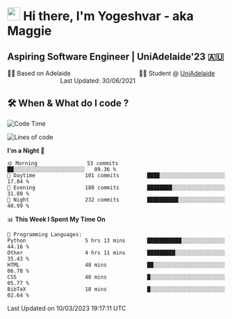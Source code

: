 <h1><img src="https://emojis.slackmojis.com/emojis/images/1531849430/4246/blob-sunglasses.gif?1531849430" width="30"/> Hi there, I'm Yogeshvar - aka Maggie</h1>

## Aspiring Software Engineer | UniAdelaide'23 🇦🇺  
🏂🏻  Based on Adelaide &nbsp;&nbsp;&nbsp;&nbsp;&nbsp;&nbsp;&nbsp;&nbsp;&nbsp;&nbsp;&nbsp;&nbsp;&nbsp;&nbsp;&nbsp;&nbsp;&nbsp;&nbsp;&nbsp;&nbsp;&nbsp;&nbsp;&nbsp;&nbsp;&nbsp;&nbsp;&nbsp;&nbsp;&nbsp;&nbsp;&nbsp;&nbsp;&nbsp;&nbsp;&nbsp;&nbsp;&nbsp;&nbsp;&nbsp;👨‍💻 Student @ [UniAdelaide](https://www.adelaide.edu.au)   &nbsp;&nbsp;&nbsp;&nbsp;&nbsp;&nbsp;&nbsp;&nbsp;&nbsp;&nbsp;&nbsp;&nbsp;&nbsp;&nbsp;&nbsp;&nbsp;&nbsp;&nbsp;&nbsp;&nbsp;&nbsp;&nbsp;&nbsp;&nbsp;&nbsp;&nbsp;&nbsp;&nbsp;&nbsp;&nbsp;&nbsp;Last Updated: 30/06/2021

## 🛠 When & What do I code ?  

<!--START_SECTION:waka-->
![Code Time](http://img.shields.io/badge/Code%20Time-1%2C985%20hrs%2013%20mins-blue)

![Lines of code](https://img.shields.io/badge/From%20Hello%20World%20I%27ve%20Written-3.3%20million%20lines%20of%20code-blue)

**I'm a Night 🦉** 

```text
🌞 Morning                53 commits          ██░░░░░░░░░░░░░░░░░░░░░░░   09.36 % 
🌆 Daytime                101 commits         ████░░░░░░░░░░░░░░░░░░░░░   17.84 % 
🌃 Evening                180 commits         ████████░░░░░░░░░░░░░░░░░   31.80 % 
🌙 Night                  232 commits         ██████████░░░░░░░░░░░░░░░   40.99 % 
```


📊 **This Week I Spent My Time On** 

```text
💬 Programming Languages: 
Python                   5 hrs 13 mins       ███████████░░░░░░░░░░░░░░   44.16 % 
Other                    4 hrs 11 mins       █████████░░░░░░░░░░░░░░░░   35.43 % 
HTML                     48 mins             ██░░░░░░░░░░░░░░░░░░░░░░░   06.78 % 
CSS                      40 mins             █░░░░░░░░░░░░░░░░░░░░░░░░   05.77 % 
BibTeX                   18 mins             █░░░░░░░░░░░░░░░░░░░░░░░░   02.64 % 
```


 Last Updated on 10/03/2023 19:17:11 UTC
<!--END_SECTION:waka-->

